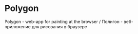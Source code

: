 # Polygon
Polygon - web-app for painting at the browser / Полигон - веб-приложение для рисования в браузере
